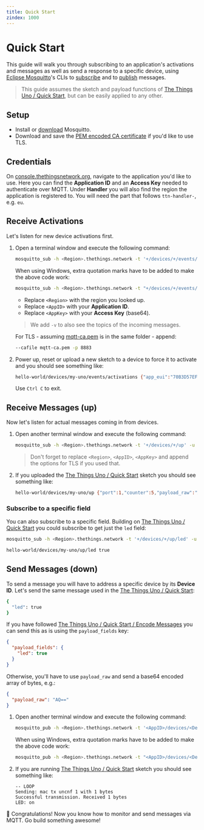```yaml
---
title: Quick Start
zindex: 1000
---
```


# Quick Start
This guide will walk you through subscribing to an application's activations and messages as well as send a response to a specific device, using [Eclipse Mosquitto](https://mosquitto.org)'s CLIs to [subscribe](https://mosquitto.org/man/mosquitto_sub-1.html) and to [publish](https://mosquitto.org/man/mosquitto_pub-1.html) messages.

> This guide assumes the sketch and payload functions of [The Things Uno / Quick Start](../../devices/uno/quick-start.md), but can be easily applied to any other.

## Setup

* Install or [download](https://mosquitto.org/download/) Mosquitto.
* Download and save the [PEM encoded CA certificate](https://console.thethingsnetwork.org/mqtt-ca.pem) if you'd like to use TLS.

## Credentials

On [console.thethingsnetwork.org](https://console.thethingsnetwork.org/), navigate to the application you'd like to use. Here you can find the **Application ID** and an **Access Key** needed to authenticate over MQTT. Under **Handler** you will also find the region the application is registered to. You will need the part that follows `ttn-handler-`, e.g. `eu`.
    
## Receive Activations
Let's listen for new device activations first.

1.  Open a terminal window and execute the following command:

    ```bash
    mosquitto_sub -h <Region>.thethings.network -t '+/devices/+/events/activations' -u '<AppID>' -P '<AppKey>' -v
    ```
    When using Windows, extra quotation marks have to be added to make the above code work:
    
    ```bash
    mosquitto_sub -h <Region>.thethings.network -t "+/devices/+/events/activations" -u "<AppID>" -P "<AppKey>" -v
    ```
    * Replace `<Region>` with the region you looked up.
    * Replace `<AppID>` with your **Application ID**.
    * Replace `<AppKey>` with your **Access Key** (base64).
  
    > We add `-v` to also see the topics of the incoming messages.
    
    For TLS - assuming [mqtt-ca.pem](https://console.thethingsnetwork.org/mqtt-ca.pem) is in the same folder - append:

    ```bash
    --cafile mqtt-ca.pem -p 8883
    ```

2.  Power up, reset or upload a new sketch to a device to force it to activate and you should see something like:

    ```bash
    hello-world/devices/my-uno/events/activations {"app_eui":"70B3D57EF000001C","dev_eui":"0004A30B001B7AD2","dev_addr":"26012723","metadata":{"time":"2016-09-13T09:59:02.90329585Z","frequency":868.5,"modulation":"LORA","data_rate":"SF7BW125","coding_rate":"4/5","gateways":[{"eui":"B827EBFFFE87BD22","timestamp":1484146403,"time":"2016-09-13T09:59:02.867283Z","channel":2,"rssi":-49,"snr":7,"rf_chain":1}]}}
    ```

    Use `Ctrl C` to exit.

## Receive Messages (up)
Now let's listen for actual messages coming in from devices.

1.  Open another terminal window and execute the following command:

    ```bash
    mosquitto_sub -h <Region>.thethings.network -t '+/devices/+/up' -u '<AppID>' -P '<AppKey>' -v
    ```

    > Don't forget to replace `<Region>`, `<AppID>`, `<AppKey>` and append the options for TLS if you used that.

2.  If you uploaded the [The Things Uno / Quick Start](../../devices/uno/quick-start.md) sketch you should see something like:

    ```bash
    hello-world/devices/my-uno/up {"port":1,"counter":5,"payload_raw":"AQ==","payload_fields":{"led":true},"metadata":{"time":"2016-09-14T14:19:20.272552952Z","frequency":868.1,"modulation":"LORA","data_rate":"SF7BW125","coding_rate":"4/5","gateways":[{"eui":"B827EBFFFE87BD22","timestamp":1960494347,"time":"2016-09-14T14:19:20.258723Z","rssi":-49,"snr":9.5,"rf_chain":1}]}}
    ```
    
### Subscribe to a specific field

You can also subscribe to a specific field. Building on [The Things Uno / Quick Start](../../devices/uno/quick-start.md) you could subscribe to get just the `led` field:

```bash
mosquitto_sub -h <Region>.thethings.network -t '+/devices/+/up/led' -u '<AppID>' -P '<AppKey>' -v

hello-world/devices/my-uno/up/led true
```

## Send Messages (down)
To send a message you will have to address a specific device by its **Device ID**. Let's send the same message used in the [The Things Uno / Quick Start](../../devices/uno/quick-start.md#message-your-device):

```bash
{
  "led": true
}
```

If you have followed [The Things Uno / Quick Start / Encode Messages](../../devices/uno/quick-start.md#encode-messages) you can send this as is using the `payload_fields` key:

```json
{
  "payload_fields": {
    "led": true
  }
}
```

Otherwise, you'll have to use `payload_raw` and send a base64 encoded array of bytes, e.g.:

```json
{
  "payload_raw": "AQ=="
}
```

1.  Open another terminal window and execute the following command:

    ```bash
    mosquitto_pub -h <Region>.thethings.network -t '<AppID>/devices/<DevID>/down' -u '<AppID>' -P '<AppKey>' -m '{"payload_fields":{"led":true}}'
    ```
    When using Windows, extra quotation marks have to be added to make the above code work:
    
    ```bash
    mosquitto_pub -h <Region>.thethings.network -t "<AppID>/devices/<DevID>/down" -u "<AppID>" -P "<AppKey>" -m "{""payload_fields"":{""led"":true}}"
    ```

2.  If you are running [The Things Uno / Quick Start](../../devices/uno/quick-start.md) sketch you should see something like:

    ```
    -- LOOP
    Sending: mac tx uncnf 1 with 1 bytes
    Successful transmission. Received 1 bytes
    LED: on
    ```

🎉 Congratulations! Now you know how to monitor and send messages via MQTT. Go build something awesome!
